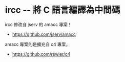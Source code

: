 # ircc -- 將 C 語言編譯為中間碼

ircc 修改自 jserv 的 amacc 專案！

* https://github.com/jserv/amacc

amacc 專案則是擴充自 c4 專案。

* https://github.com/rswier/c4

